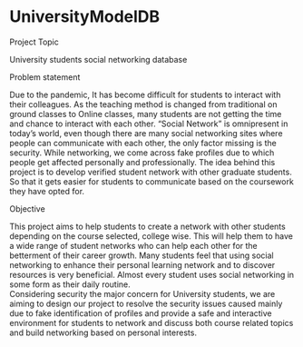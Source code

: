 # UniversityModelDB
Project Topic

University students social networking database

Problem statement

Due to the pandemic, It has become difficult for students to interact with their colleagues.
As the teaching method is changed from traditional on ground classes to Online classes, many students are not getting the time and chance to interact with each other. “Social Network” is omnipresent in today’s world, even though there are many social networking sites where people can communicate with each other, the only factor missing is the security. While networking, we come across fake profiles due to which people get affected personally and professionally. 
 The idea behind this project is to develop verified student network with other graduate students. So that it gets easier for students to communicate based on the coursework        they have opted for.


Objective


This project aims to help students to create a network with other students depending on the course selected, college wise. This will help them to have a wide range of student networks who can help each other for the betterment of their career growth. Many students feel that using social networking to enhance their personal learning network and to discover resources is very beneficial. Almost every student uses social networking in some form as their daily routine.     
Considering security the major concern for University students, we are aiming to design our project to resolve the security issues caused mainly due to fake identification of profiles and provide a safe and interactive environment for students to network and discuss both course related topics and build networking based on personal interests.
